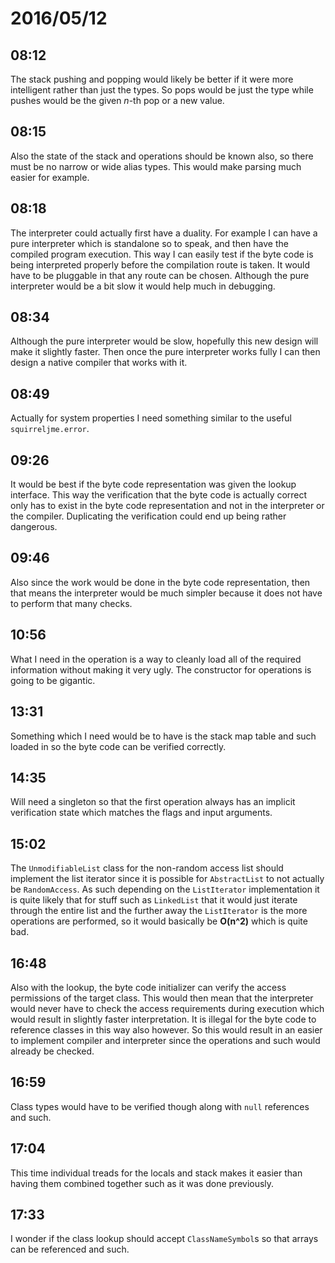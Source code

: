 # 2016/05/12

## 08:12

The stack pushing and popping would likely be better if it were more
intelligent rather than just the types. So pops would be just the type while
pushes would be the given _n_-th pop or a new value.

## 08:15

Also the state of the stack and operations should be known also, so there must
be no narrow or wide alias types. This would make parsing much easier for
example.

## 08:18

The interpreter could actually first have a duality. For example I can have a
pure interpreter which is standalone so to speak, and then have the compiled
program execution. This way I can easily test if the byte code is being
interpreted properly before the compilation route is taken. It would have to
be pluggable in that any route can be chosen. Although the pure interpreter
would be a bit slow it would help much in debugging.

## 08:34

Although the pure interpreter would be slow, hopefully this new design will
make it slightly faster. Then once the pure interpreter works fully I can then
design a native compiler that works with it.

## 08:49

Actually for system properties I need something similar to the useful
`squirreljme.error`.

## 09:26

It would be best if the byte code representation was given the lookup
interface. This way the verification that the byte code is actually correct
only has to exist in the byte code representation and not in the interpreter
or the compiler. Duplicating the verification could end up being rather
dangerous.

## 09:46

Also since the work would be done in the byte code representation, then that
means the interpreter would be much simpler because it does not have to
perform that many checks.

## 10:56

What I need in the operation is a way to cleanly load all of the required
information without making it very ugly. The constructor for operations is
going to be gigantic.

## 13:31

Something which I need would be to have is the stack map table and such loaded
in so the byte code can be verified correctly.

## 14:35

Will need a singleton so that the first operation always has an implicit
verification state which matches the flags and input arguments.

## 15:02

The `UnmodifiableList` class for the non-random access list should implement
the list iterator since it is possible for `AbstractList` to not actually
be `RandomAccess`. As such depending on the `ListIterator` implementation it
is quite likely that for stuff such as `LinkedList` that it would just iterate
through the entire list and the further away the `ListIterator` is the more
operations are performed, so it would basically be **O(n^2)** which is
quite bad.

## 16:48

Also with the lookup, the byte code initializer can verify the access
permissions of the target class. This would then mean that the interpreter
would never have to check the access requirements during execution which
would result in slightly faster interpretation. It is illegal for the byte
code to reference classes in this way also however. So this would result in
an easier to implement compiler and interpreter since the operations and such
would already be checked.

## 16:59

Class types would have to be verified though along with `null` references and
such.

## 17:04

This time individual treads for the locals and stack makes it easier than
having them combined together such as it was done previously.

## 17:33

I wonder if the class lookup should accept `ClassNameSymbol`s so that arrays
can be referenced and such.


